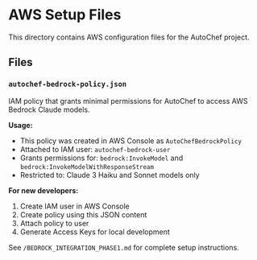 # AWS Setup Files

This directory contains AWS configuration files for the AutoChef project.

## Files

### `autochef-bedrock-policy.json`
IAM policy that grants minimal permissions for AutoChef to access AWS Bedrock Claude models.

**Usage:**
- This policy was created in AWS Console as `AutoChefBedrockPolicy`
- Attached to IAM user: `autochef-bedrock-user`
- Grants permissions for: `bedrock:InvokeModel` and `bedrock:InvokeModelWithResponseStream`
- Restricted to: Claude 3 Haiku and Sonnet models only

**For new developers:**
1. Create IAM user in AWS Console
2. Create policy using this JSON content
3. Attach policy to user
4. Generate Access Keys for local development

See `/BEDROCK_INTEGRATION_PHASE1.md` for complete setup instructions.